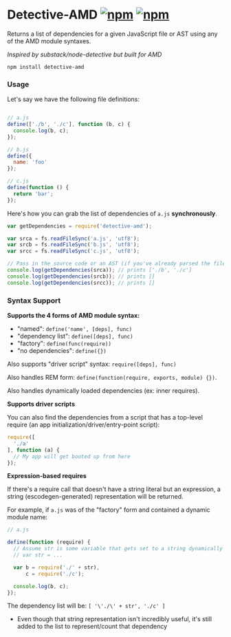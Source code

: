 # Detective-AMD [![npm](http://img.shields.io/npm/v/detective-amd.svg)](https://npmjs.org/package/detective-amd) [![npm](http://img.shields.io/npm/dm/detective-amd.svg)](https://npmjs.org/package/detective-amd)

Returns a list of dependencies for a given JavaScript file or AST using any of the AMD module syntaxes.

*Inspired by substack/node-detective but built for AMD*

`npm install detective-amd`

### Usage

Let's say we have the following file definitions:

```javascript

// a.js
define(['./b', './c'], function (b, c) {
  console.log(b, c);
});

// b.js
define({
  name: 'foo'
});

// c.js
define(function () {
  return 'bar';
});

```

Here's how you can grab the list of dependencies of `a.js` **synchronously**.

```javascript
var getDependencies = require('detective-amd');

var srca = fs.readFileSync('a.js', 'utf8');
var srcb = fs.readFileSync('b.js', 'utf8');
var srcc = fs.readFileSync('c.js', 'utf8');

// Pass in the source code or an AST (if you've already parsed the file)
console.log(getDependencies(srca)); // prints ['./b', './c']
console.log(getDependencies(srcb)); // prints []
console.log(getDependencies(srcc)); // prints []

```
### Syntax Support

**Supports the 4 forms of AMD module syntax:**

* "named": `define('name', [deps], func)`
* "dependency list": `define([deps], func)`
* "factory": `define(func(require))`
* "no dependencies": `define({})`

Also supports "driver script" syntax: `require([deps], func)`

Also handles REM form: `define(function(require, exports, module) {})`.

Also handles dynamically loaded dependencies (ex: inner requires).

**Supports driver scripts**

You can also find the dependencies from a script that has a top-level require (an app initialization/driver/entry-point script):

```javascript
require([
  './a'
], function (a) {
  // My app will get booted up from here
});
```

**Expression-based requires**

If there's a require call that doesn't have a string literal but an expression,
a string (escodegen-generated) representation will be returned.

For example, if `a.js` was of the "factory" form and contained a dynamic module name:

```javascript
// a.js

define(function (require) {
  // Assume str is some variable that gets set to a string dynamically
  // var str = ...

  var b = require('./' + str),
      c = require('./c');

  console.log(b, c);
});
```

The dependency list will be: `[ '\'./\' + str', './c' ]`

* Even though that string representation isn't incredibly useful, it's
still added to the list to represent/count that dependency
